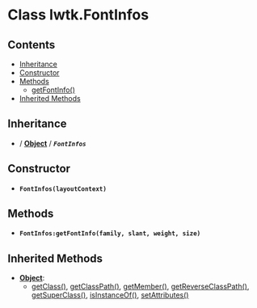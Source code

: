 # Class lwtk.FontInfos


## Contents

   * [Inheritance](#inheritance)
   * [Constructor](#constructor)
   * [Methods](#methods)
      * [getFontInfo()](#.getFontInfo)
   * [Inherited Methods](#inherited-methods)


## Inheritance
   *  / **[Object](../lwtk/Object.md#inheritance)** / _**`FontInfos`**_

## Constructor
   * <span id=".new">**`FontInfos(layoutContext)`**</span>



## Methods
   * <span id=".getFontInfo">**`FontInfos:getFontInfo(family, slant, weight, size)`**</span>



## Inherited Methods
   * **[Object](../lwtk/Object.md)**:
      * [getClass()](../lwtk/Object.md#.getClass), [getClassPath()](../lwtk/Object.md#.getClassPath), [getMember()](../lwtk/Object.md#.getMember), [getReverseClassPath()](../lwtk/Object.md#.getReverseClassPath), [getSuperClass()](../lwtk/Object.md#.getSuperClass), [isInstanceOf()](../lwtk/Object.md#.isInstanceOf), [setAttributes()](../lwtk/Object.md#.setAttributes)
